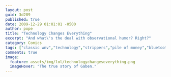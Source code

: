 ```yaml
---
layout: post
guid: 3d289
published: true
date: 2009-12-29 01:01:01 -0500
author: pope
title: "Technology Changes Everything"
excerpt: "And what\'s the deal with observational humor? Right?"
category: Comics
tags: ["classic wnv","technology","strippers","pile of money","bluetooth headsets are stupid","fatnerd"]
comments: true 
image:
  feature: assets/img/lol/technologychangeseverything.png
  imageHover: "The true story of Gaben."
---
```


